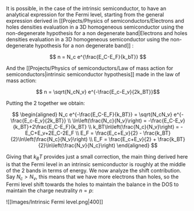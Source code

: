 It is possible, in the case of the intrinsic semiconductor, to have an analytical expression for the Fermi level, starting from the general expression derived in  [[Projects/Physics of semiconductors/Electrons and holes densities evaluation in a 3D homogeneous semiconductor using the non-degenerate hypothesis for a non degenerate band|Electrons and holes densities evaluation in a 3D homogeneous semiconductor using the non-degenerate hypothesis for a non degenerate band]] :

$$ n = N_c e^{\frac{E_C-E_F}{k_bT}} $$

And the [[Projects/Physics of semiconductors/Law of mass action for semiconductors|intrinsic semiconductor hypothesis]] made in the law of mass action:

$$ n = \sqrt{N_cN_v} e^{-\frac{E_c-E_v}{2k_BT}}$$

Putting the 2 together we obtain:

$$ 
\begin{aligned}
N_c e^{-\frac{E_C-E_F}{k_BT}} = \sqrt{N_cN_v} e^{-\frac{E_c-E_v}{2k_BT}} \\
\ln\left(\frac{N_c}{N_v}\right)  =  -\frac{E_C-E_v}{k_BT}+2\frac{E_C-E_F}{k_BT} \\
k_BT\ln\left(\frac{N_c}{N_v}\right)  =  -E_C+E_v+2E_C-2E_F \\
E_F = \frac{E_c+E_v}{2} - \frac{k_BT}{2}\ln\left(\frac{N_c}{N_v}\right) \\
E_F = \frac{E_c+E_v}{2} + \frac{k_BT}{2}\ln\left(\frac{N_v}{N_c}\right)
\end{aligned}
$$

Giving that $k_BT$ provides just a small correction, the main thing derived here is that the Fermi level in an intrinsic semiconductor is roughly at the middle of the 2 bands in terms of energy.
We now analyze the shift contribution.
Say $N_c > N_v$, this means that we have more electrons than holes, so the Fermi level shift towards the holes to maintain the balance in the DOS to maintain the charge neutrality $n=p$:

![[Images/Intrinsic Fermi level.png|400]]
